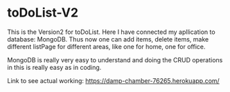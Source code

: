 # toDoList-V2

This is the Version2 for toDoList. Here I have connected my apllication to database: MongoDB. Thus now one can add items, delete items, make different listPage for different areas, like one for home, one for office.

MongoDB is really very easy to understand and doing the CRUD operations in this is really easy as in coding.

Link to see actual working: https://damp-chamber-76265.herokuapp.com/

